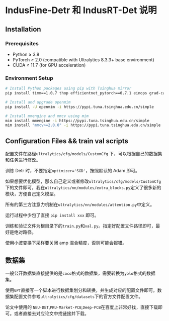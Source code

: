 # IndusFine-Detr 和 IndusRT-Det 说明

## Installation

### Prerequisites

- Python ≥ 3.8
- PyTorch ≥ 2.0 (compatible with Ultralytics 8.3.3+ base environment)
- CUDA ≥ 11.7 (for GPU acceleration)

### Environment Setup

```bash
# Install Python packages using pip with Tsinghua mirror
pip install timm==1.0.7 thop efficientnet_pytorch==0.7.1 einops grad-cam==1.5.4 dill==0.3.8 albumentations==1.4.11 pytorch_wavelets==1.3.0 tidecv PyWavelets opencv-python -i https://pypi.tuna.tsinghua.edu.cn/simple

# Install and upgrade openmim
pip install -U openmim -i https://pypi.tuna.tsinghua.edu.cn/simple

# Install mmengine and mmcv using mim
mim install mmengine -i https://pypi.tuna.tsinghua.edu.cn/simple
mim install "mmcv>=2.0.0" -i https://pypi.tuna.tsinghua.edu.cn/simple
```

## Configuration Files && train val scripts 

配置文件在路径`ultralytics/cfg/models/CustomCfg` 下，可以根据自己的数据集和任务进行修改。

训练 Detr 时，不要指定`optimizer='SGD'`，按照默认的 Adam 即可。

如果想要优化模型，那么自己定义或者修改`ultralytics/cfg/models/CustomCfg`下的文件即可，我在`ultralytics/nn/modules/extra_blocks.py`定义了很多新的模块，方便自己定义模型。

所有的第三方注意力机制在`ultralytics/nn/modules/attention.py`中定义。

运行过程中少包了直接 `pip install xxx` 即可。

训练和验证文件为根目录下的`train.py`和`val.py`。指定好配置文件路径即可，最好是绝对路径。

使用小波变换下采样要关闭 amp 混合精度，否则可能会报错。

## 数据集

一般公开数据集直接提供的是`coco`格式的数据集，需要转换为`yolo`格式的数据集。

使用`GPT`直接写一个脚本进行数据集划分和转换，并生成对应的配置文件即可。数据集配置文件参考`ultralytics/cfg/datasets`下的官方文件配置文件。

论文中使用的 `NEU-DET`,`PKU-Market-PCB`,`Deep-PCB`在百度上非常好找，直接下载即可。或者直接去对应论文中找链接并下载。